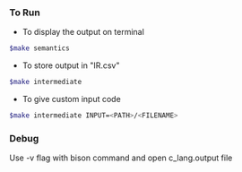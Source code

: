 ### To Run

- To display the output on terminal
```bash
$make semantics
```
- To store output in "IR.csv"
```bash
$make intermediate
```
- To give custom input code
```bash
$make intermediate INPUT=<PATH>/<FILENAME>
```

### Debug

Use -v flag with bison command and open c_lang.output file
